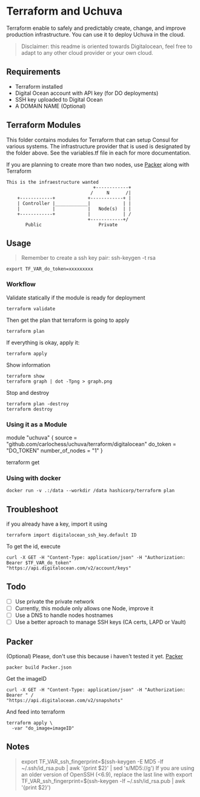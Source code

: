 # Terraform and Uchuva

Terraform enable to safely and predictably create, change, and improve production infrastructure. You can use it to deploy Uchuva in the cloud.

> Disclaimer: this readme is oriented towards Digitalocean, feel free to adapt to any other cloud provider or your own cloud.

## Requirements

* Terraform installed
* Digital Ocean account with API key (for DO deployments)
* SSH key uploaded to Digital Ocean
* A DOMAIN NAME (Optional)

## Terraform Modules

This folder contains modules for Terraform that can setup Consul for various systems. The infrastructure provider that is used is designated by the folder above. See the variables.tf file in each for more documentation.

If you are planning to create more than two nodes, use [Packer](#Packer) along with Terraform

```
This is the infraestructure wanted
	                            +------------+
							   /     N      /|
	+------------+            +------------+ |
	| Controller |____________|            | | 
	|            |            |   Node(s)  | |
	+------------+            |            | /
	                          +------------+/
       Public	                  Private

```

## Usage

> Remember to create a ssh key pair: ssh-keygen -t rsa

```
export TF_VAR_do_token=xxxxxxxxx
```

### Workflow
Validate statically if the module is ready for deployment
```
terraform validate
```
Then get the plan that terraform is going to apply
```
terraform plan
```
If everything is okay, apply it:
```
terraform apply
```
Show information
```
terraform show
terraform graph | dot -Tpng > graph.png
```
Stop and destroy
```
terraform plan -destroy
terraform destroy
```

### Using it as a Module

module "uchuva" {
  source = "github.com/carlochess/uchuva/terraform/digitalocean"
  do_token        = "DO_TOKEN"
  number_of_nodes = "1"
}

terraform get

### Using with docker

```
docker run -v .:/data --workdir /data hashicorp/terraform plan
```

## Troubleshoot
if you already have a key, import it using
```
terraform import digitalocean_ssh_key.default ID
```
To get the id, execute
```
curl -X GET -H "Content-Type: application/json" -H "Authorization: Bearer $TF_VAR_do_token" "https://api.digitalocean.com/v2/account/keys"
```

## Todo
 - [ ] Use private the private network
 - [ ] Currently, this module only allows one Node, improve it
 - [ ] Use a DNS to handle nodes hostnames
 - [ ] Use a better aproach to manage SSH keys (CA certs, LAPD or Vault)

## Packer

(Optional)
Please, don't use this because i haven't tested it yet. [Packer](https://www.packer.io/)

```
packer build Packer.json
```

Get the imageID

```
curl -X GET -H "Content-Type: application/json" -H "Authorization: Bearer " /
"https://api.digitalocean.com/v2/snapshots"
```

And feed into terraform

```
terraform apply \
  -var "do_image=imageID"
```

## Notes
> export TF_VAR_ssh_fingerprint=$(ssh-keygen -E MD5 -lf ~/.ssh/id_rsa.pub | awk '{print $2}' | sed 's/MD5://g')
If you are using an older version of OpenSSH (<6.9), replace the last line with
> export TF_VAR_ssh_fingerprint=$(ssh-keygen -lf ~/.ssh/id_rsa.pub | awk '{print $2}')
